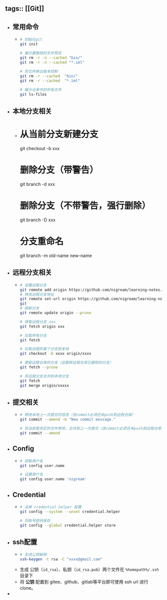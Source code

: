 tags:: [[Git]]
---

- ## 常用命令
	- ``` sh
	  # 初始化git
	  git init
	  
	  # 展示要删除的文件预览
	  git rm -r -n --cached "bin/"
	  git rm -r -n --cached "*.iml"
	    
	  # 将文件移出版本控制
	  git rm -r --cached  "bin/"
	  git rm -r --cached  "*.iml"
	  
	  # 展示仓库中的所有文件
	  git ls-files
	  ```
- ## 本地分支相关
	- # 从当前分支新建分支
	  git checkout -b xxx
	  
	  # 删除分支（带警告）
	  git branch -d xxx
	  # 删除分支（不带警告，强行删除）
	  git branch -D xxx
	  
	  # 分支重命名
	  git branch -m old-name new-name
- ## 远程分支相关
	- ```sh
	  # 设置远程分支
	  git remote add origin https://github.com/nigream/learning-notes.git
	  # 修改远程分支地址
	  git remote set-url origin https://github.com/nigream/learning-notes.git
	  git
	  # 刷新分支
	  git remote update origin --prune
	  
	  # 获取远程分支 xxx
	  git fetch origin xxx
	  
	  # 拉取所有分支
	  git fetch
	  
	  # 拉取远程的某个分支到本地
	  git checkout -b xxxx origin/xxxx
	  
	  # 更新远程仓库的分支（会删除远程仓库已删除的分支）
	  git fetch --prune
	  
	  # 将远程分支合并到本地分支
	  git fetch
	  git merge origin/xxxxx
	  ```
- ## 提交相关
	- ```sh
	  # 修改本地上一次提交的信息（该commit必须还未push到远程仓库）
	  git commit --amend -m "New commit message."
	  
	  # 将当前暂存区的文件修改，合并到上一次提交（该commit必须还未push到远程仓库）
	  git commit --amend
	  ```
- ## Config
	- ```sh
	  # 获取用户名
	  git config user.name
	  
	  # 设置用户名
	  git config user.name 'nigream'
	  ```
- ## Credential
	- ``` sh
	  # 去掉 credential.helper 配置
	  git config --system --unset credential.helper
	  
	  # 将账号密码保存
	  git config --global credential.helper store
	  ```
- ## ssh配置
	- ```sh
	  # 生成公钥秘钥
	  ssh-keygen -t rsa -C "xxxx@gmail.com"
	  ```
	- 生成 公钥（`id_rsa`）、私钥（`id_rsa.pub`）两个文件在 `%homepath%/.ssh` 目录下
	- 将 **公钥** 配置到 gitee、github、gitlab等平台即可使用 ssh url 进行 clone。
-